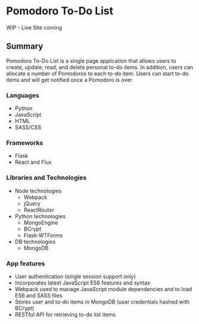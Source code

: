 # Pomodoro To-Do List

WIP - Live Site coming

## Summary

Pomodoro To-Do List is a single page application that allows users to create, update, read, and delete personal to-do items.  In addition, users can allocate a number of Pomodoros to each to-do item.  Users can start to-do items and will get notified once a Pomodoro is over.

### Languages

* Python
* JavaScript
* HTML
* SASS/CSS

### Frameworks

* Flask
* React and Flux

### Libraries and Technologies

* Node technologies
  + Webpack
  + jQuery
  + ReactRouter
* Python technologies
  + MongoEngine
  + BCrypt
  + Flask-WTForms
* DB technologies
  + MongoDB

### App features
- User authentication (single session support only)
- Incorporates latest JavaScript ES6 features and syntax
- Webpack used to manage JavaScript module dependencies and to load ES6 and SASS files
- Stores user and to-do items in MongoDB (user credentials hashed with BCrypt)
- RESTful API for retrieving to-do list items
